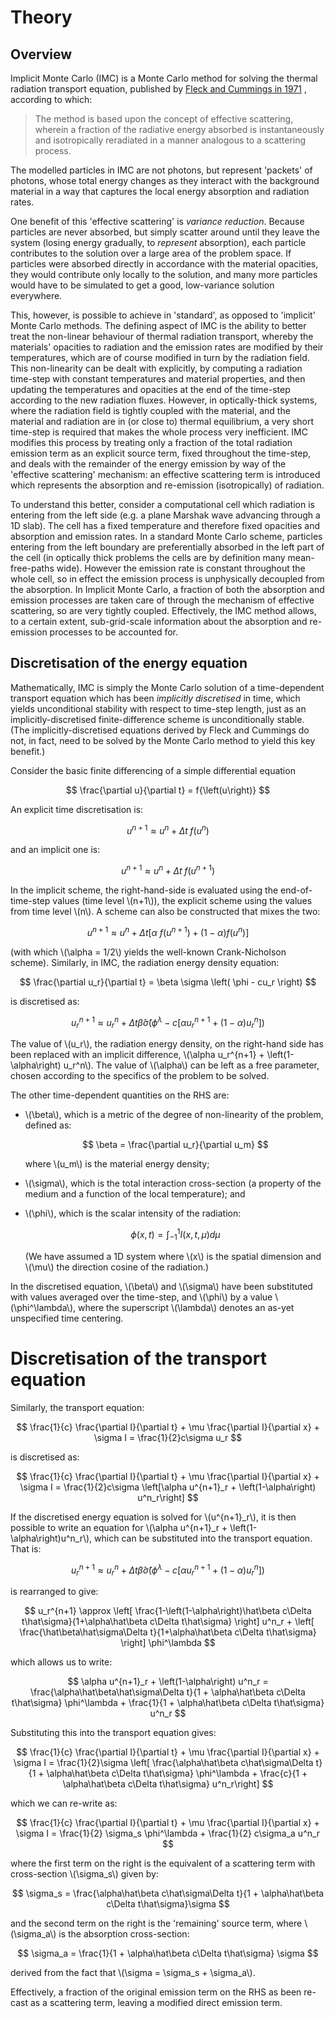 # Theory

## Overview

Implicit Monte Carlo (IMC) is a Monte Carlo method for solving the thermal
radiation transport equation, published by
[Fleck and Cummings in 1971](https://www.sciencedirect.com/science/article/pii/0021999171900155)
, according to which:

> The method is based upon the concept of effective scattering, wherein a
> fraction of the radiative energy absorbed is instantaneously and
> isotropically reradiated in a manner analogous to a scattering process.

The modelled particles in IMC are not photons, but represent 'packets' of
photons, whose total energy changes as they interact with the background
material in a way that captures the local energy absorption and radiation
rates.

One benefit of this 'effective scattering' is _variance reduction_. Because
particles are never absorbed, but simply scatter around until they leave the
system (losing energy gradually, to _represent_ absorption), each particle
contributes to the solution over a large area of the problem space. If
particles were absorbed directly in accordance with the material opacities,
they would contribute only locally to the solution, and many more particles
would have to be simulated to get a good, low-variance solution everywhere.

This, however, is possible to achieve in 'standard', as opposed to 'implicit'
Monte Carlo methods. The
defining aspect of IMC is the ability to better treat the non-linear
behaviour of thermal radiation transport, whereby the materials' opacities to
radiation and the emission rates are modified by their temperatures, which are
of course modified in turn by the radiation field. This non-linearity can be
dealt with explicitly, by computing a radiation time-step with constant
temperatures and material properties, and then updating the temperatures and
opacities at the end of the time-step according to the new radiation fluxes.
However, in optically-thick systems, where the radiation field is tightly
coupled with the material, and the material and radiation are in (or close to)
thermal equilibrium, a very short time-step is required that makes the whole
process very inefficient. IMC modifies this process by treating only a
fraction of the total radiation emission term as an explicit source term, fixed
throughout the time-step, and deals with the remainder of the energy emission
by way of the 'effective scattering' mechanism: an effective scattering term
is introduced which represents the absorption and re-emission (isotropically)
of radiation.

To understand this better, consider a computational cell which radiation is entering
from the left side (e.g. a plane Marshak wave advancing through a 1D slab). The
cell has a fixed temperature and therefore fixed opacities and absorption and
emission rates. In a standard Monte Carlo scheme, particles entering from the
left boundary are preferentially absorbed in the left part of the cell
(in optically thick problems the cells are by definition many mean-free-paths
wide). However the emission rate is constant throughout the whole
cell, so in effect the emission process is unphysically decoupled from the
absorption. In Implicit Monte Carlo, a fraction of both the absorption and
emission processes are taken care of through the mechanism of effective
scattering, so are very tightly coupled. Effectively, the IMC method allows,
to a certain extent, sub-grid-scale information about the absorption and
re-emission processes to be accounted for.

## Discretisation of the energy equation

Mathematically, IMC is simply the Monte Carlo solution of a time-dependent
transport equation which has been _implicitly discretised_ in time, which
yields unconditional stability with respect to time-step length, just as an
implicitly-discretised finite-difference scheme is unconditionally stable.
(The implicitly-discretised equations derived by Fleck and Cummings do not,
in fact, need to be solved by the Monte Carlo method to yield this key benefit.)

Consider the basic finite differencing of a simple differential equation

$$ \frac{\partial u}{\partial t} = f{\left(u\right)} $$

An explicit time discretisation is:

$$ u^{n+1} \approx u^n + \Delta t \; f{\left(u^n\right)} $$

and an implicit one is:

$$ u^{n+1} \approx u^n + \Delta t \; f{\left(u^{n+1}\right)} $$

In the implicit scheme, the right-hand-side is evaluated using the
end-of-time-step values (time level \\(n+1\\)), the explicit scheme using the
values from time level \\(n\\). A scheme can also be constructed that mixes the
two:

$$ u^{n+1} \approx u^n + \Delta t \left[
    \alpha            \:    f{\left(u^{n+1}\right)} +
    \left(1 - \alpha\right) f{\left(u^n\right)}
\right] $$

(with which \\(\alpha = 1/2\\) yields the well-known Crank-Nicholson scheme).
Similarly, in IMC, the radiation energy density equation:

$$ \frac{\partial u_r}{\partial t} = \beta \sigma \left( \phi - cu_r \right) $$

is discretised as:

$$ u_r^{n+1} \approx u_r^n + \Delta t
    \hat\beta \hat\sigma \left( \phi^\lambda - c\left[ \alpha u_r^{n+1} + \left(1-\alpha\right)u_r^n
 \right] \right)
$$

The value of \\(u_r\\), the radiation energy density, on the right-hand side
has been replaced with an implicit difference, \\(\alpha u_r^{n+1} +
\left(1-\alpha\right) u_r^n\\). The value of \\(\alpha\\) can be left as a free
parameter, chosen according to the specifics of the problem to be solved.

The other time-dependent quantities on  the RHS are:

- \\(\beta\\), which is a metric of the degree of non-linearity of the problem,
  defined as:

  $$ \beta = \frac{\partial u_r}{\partial u_m} $$

  where \\(u_m\\) is the material energy density;
- \\(\sigma\\), which is the total interaction cross-section (a property of the
  medium and a function of the local temperature); and
- \\(\phi\\), which is the scalar intensity of the radiation:

  $$ \phi{\left(x,t\right)} = \int_{-1}^1{I{\left(x,t,\mu\right)} d\mu } $$

  (We have assumed a 1D system where \\(x\\) is the spatial dimension and
  \\(\mu\\) the direction cosine of the radiation.)

In the discretised equation, \\(\beta\\) and \\(\sigma\\) have been substituted with
values averaged over the time-step, and \\(\phi\\) by a value \\(\phi^\lambda\\),
where the superscript \\(\lambda\\) denotes an as-yet unspecified time centering.

# Discretisation of the transport equation

Similarly, the transport equation:

$$ \frac{1}{c} \frac{\partial I}{\partial t} + \mu \frac{\partial I}{\partial x} + \sigma I = \frac{1}{2}c\sigma u_r $$

is discretised as:

$$ \frac{1}{c} \frac{\partial I}{\partial t} + \mu \frac{\partial I}{\partial x} + \sigma I = \frac{1}{2}c\sigma \left[\alpha u^{n+1}_r + \left(1-\alpha\right) u^n_r\right] $$

If the discretised energy equation is solved for \\(u^{n+1}_r\\), it is then
possible to write an equation for \\(\alpha u^{n+1}_r + \left(1-\alpha\right)u^n_r\\),
which can be substituted into the transport equation. That is:

$$ u_r^{n+1} \approx u_r^n + \Delta t
    \hat\beta \hat\sigma \left( \phi^\lambda - c\left[ \alpha u_r^{n+1} + \left(1-\alpha\right)u_r^n
 \right] \right)
$$

is rearranged to give:

$$
u_r^{n+1} \approx
\left[ \frac{1-\left(1-\alpha\right)\hat\beta c\Delta t\hat\sigma}{1+\alpha\hat\beta c\Delta t\hat\sigma} \right] u^n_r
+
\left[ \frac{\hat\beta\hat\sigma\Delta t}{1+\alpha\hat\beta c\Delta t\hat\sigma} \right] \phi^\lambda
$$

which allows us to write:

$$ \alpha u^{n+1}_r + \left(1-\alpha\right) u^n_r =
\frac{\alpha\hat\beta\hat\sigma\Delta t}{1 + \alpha\hat\beta c\Delta t\hat\sigma} \phi^\lambda
+
\frac{1}{1 + \alpha\hat\beta c\Delta t\hat\sigma} u^n_r
$$

Substituting this into the transport equation gives:

$$ \frac{1}{c} \frac{\partial I}{\partial t} + \mu \frac{\partial I}{\partial x} + \sigma I
= \frac{1}{2}\sigma
    \left[ \frac{\alpha\hat\beta c\hat\sigma\Delta t}{1 + \alpha\hat\beta c\Delta t\hat\sigma} \phi^\lambda
+
\frac{c}{1 + \alpha\hat\beta c\Delta t\hat\sigma} u^n_r\right]
$$

which we can re-write as:

$$ \frac{1}{c} \frac{\partial I}{\partial t} + \mu \frac{\partial I}{\partial x} + \sigma I =
\frac{1}{2} \sigma_s \phi^\lambda
+
\frac{1}{2} c\sigma_a u^n_r
$$

where the first term on the right is the equivalent of a scattering term with
cross-section \\(\sigma_s\\) given by:

$$ \sigma_s = \frac{\alpha\hat\beta c\hat\sigma\Delta t}{1 + \alpha\hat\beta c\Delta t\hat\sigma}\sigma $$

and the second term on the right is the 'remaining' source term, where
\\(\sigma_a\\) is the absorption cross-section:

$$ \sigma_a = \frac{1}{1 + \alpha\hat\beta c\Delta t\hat\sigma} \sigma  $$

derived from the fact that \\(\sigma = \sigma_s + \sigma_a\\).

Effectively, a fraction of the original emission term on the RHS as been re-cast
as a scattering term, leaving a modified direct emission term.
